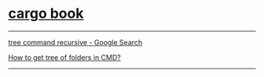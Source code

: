 # [cargo book](https://doc.rust-lang.org/cargo/index.html)

____

[tree command recursive - Google Search](https://www.google.com/search?q=tree+command+recursive&oq=tree+command+recursive&gs_lcrp=EgZjaHJvbWUyBggAEEUYOTIICAEQABgWGB4yDQgCEAAYhgMYgAQYigUyDQgDEAAYhgMYgAQYigUyCggEEAAYgAQYogQyCggFEAAYgAQYogQyCggGEAAYgAQYogTSAQg0MjQ2ajBqN6gCALACAA&sourceid=chrome&ie=UTF-8)

[How to get tree of folders in CMD?](https://superuser.com/questions/372509/how-to-get-tree-of-folders-in-cmd)

____

